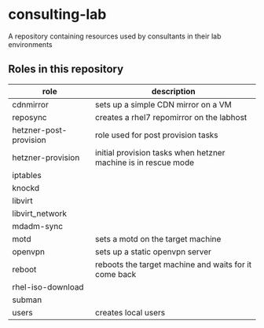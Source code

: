 # consulting-lab
A repository containing resources used by consultants in their lab environments

## Roles in this repository

| role                   | description                                                    |
| ---------------------- | -------------------------------------------------------------- |
| cdnmirror              | sets up a simple CDN mirror on a VM                            |
| reposync		 | creates a rhel7 repomirror on the labhost			  |
| hetzner-post-provision | role used for post provision tasks                             |
| hetzner-provision      | initial provision tasks when hetzner machine is in rescue mode |
| iptables               |
| knockd                 | 
| libvirt                |
| libvirt_network        |
| mdadm-sync             |
| motd                   | sets a motd on the target machine                              |
| openvpn                | sets up a static openvpn server                                |
| reboot                 | reboots the target machine and waits for it come back          |
| rhel-iso-download      |
| subman                 | 
| users                  | creates local users                                            |
